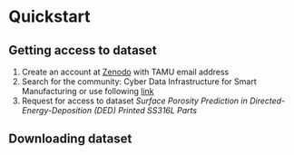 # Quickstart

## Getting access to dataset

1. Create an account at [Zenodo](https://zenodo.org/) with TAMU email address
2. Search for the community: Cyber Data Infrastructure for Smart Manufacturing or use following [link](https://zenodo.org/communities/nsf-ccri-ddcris?q=&l=list&p=1&s=10&sort=newest)
3. Request for access to dataset *Surface Porosity Prediction in Directed-Energy-Deposition (DED) Printed SS316L Parts*

## Downloading dataset
